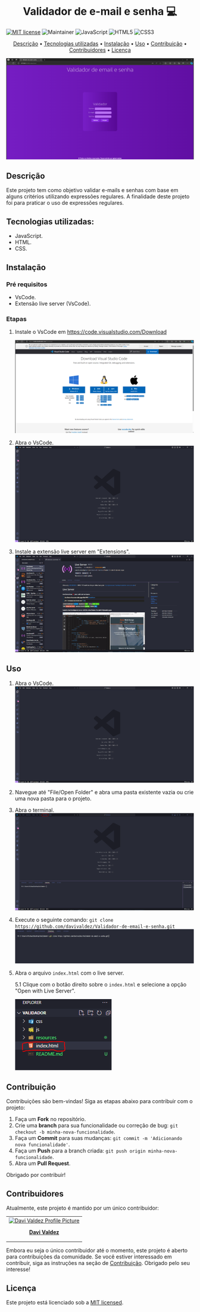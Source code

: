 <h1 align="center" style="font-weight: bold;">Validador de e-mail e senha 💻</h1>

[![MIT license](https://img.shields.io/badge/License-MIT-green.svg)](https://lbesson.mit-license.org/)
![Maintainer](https://img.shields.io/badge/maintainer-yes-green)
![JavaScript](https://img.shields.io/badge/javascript-%23323330.svg?style=for-the-badge&logo=javascript&logoColor=%23F7DF1E)
![HTML5](https://img.shields.io/badge/html5-%23E34F26.svg?style=for-the-badge&logo=html5&logoColor=white)
![CSS3](https://img.shields.io/badge/css3-%231572B6.svg?style=for-the-badge&logo=css3&logoColor=white)

<p align="center">
 <a href="#descrição">Descrição</a> • 
 <a href="#tecnologias-utilizadas">Tecnologias utilizadas</a> • 
 <a href="#instalação">Instalação</a> • 
 <a href="#uso">Uso</a> •
 <a href="#contribuição">Contribuição</a> •
 <a href="#contribuidores">Contribuidores</a> •
 <a href="#licença">Licença</a> 
</p>

<p align="center">
    <img src="./resources/images/validador.PNG" alt="Image Example">
</p>

## Descrição

Este projeto tem como objetivo validar e-mails e senhas com base em alguns critérios utilizando expressões regulares. A finalidade deste projeto foi para praticar o uso de expressões regulares.

## Tecnologias utilizadas:

- JavaScript.
- HTML.
- CSS.

## Instalação

### Pré requisitos

- VsCode.
- Extensão live server (VsCode).

### Etapas

1. Instale o VsCode em https://code.visualstudio.com/Download

   ![Imagem de Instalação do VsCode](resources/images/vscode_installation.PNG)

2. Abra o VsCode.
   ![Imagem VsCode](resources/images/vscode.PNG)

3. Instale a extensão live server em "Extensions".
   ![Imagem VsCode](resources/images/live_server.PNG)

## Uso

1. Abra o VsCode.
   ![Imagem VsCode](resources/images/vscode.PNG)

2. Navegue até "File/Open Folder" e abra uma pasta existente vazia ou crie uma nova pasta para o projeto.

3. Abra o terminal.
   ![Imagem VsCode](resources/images/terminal.PNG)

4. Execute o seguinte comando: `git clone https://github.com/davivaldez/Validador-de-email-e-senha.git`
   ![Imagem VsCode](resources/images/git_clone.PNG)

5. Abra o arquivo `index.html` com o live server.

   5.1 Clique com o botão direito sobre o `index.html` e selecione a opção "Open with Live Server".

   ![Imagem VsCode](resources/images/index_html.PNG)

## Contribuição

Contribuições são bem-vindas! Siga as etapas abaixo para contribuir com o projeto:

1. Faça um **Fork** no repositório.
2. Crie uma **branch** para sua funcionalidade ou correção de bug: `git checkout -b minha-nova-funcionalidade`.
3. Faça um **Commit** para suas mudanças: `git commit -m 'Adicionando nova funcionalidade'`.
4. Faça um **Push** para a branch criada: `git push origin minha-nova-funcionalidade`.
5. Abra um **Pull Request**.

Obrigado por contribuir!

## Contribuidores

Atualmente, este projeto é mantido por um único contribuidor:

<table>
  <tr>
    <td align="center">
      <a href="https://github.com/davivaldez">
        <img src="https://avatars.githubusercontent.com/u/131072655?v=4" width="100px;" alt="Davi Valdez Profile Picture"/><br>
        <p>
          <b>Davi Valdez</b>
        </p>
      </a>
    </td>
  </tr>
</table>

Embora eu seja o único contribuidor até o momento, este projeto é aberto para contribuições da comunidade. Se você estiver interessado em contribuir, siga as instruções na seção de [Contribuição](#contribuição). Obrigado pelo seu interesse!

## Licença

Este projeto está licenciado sob a [MIT licensed](./LICENSE).
